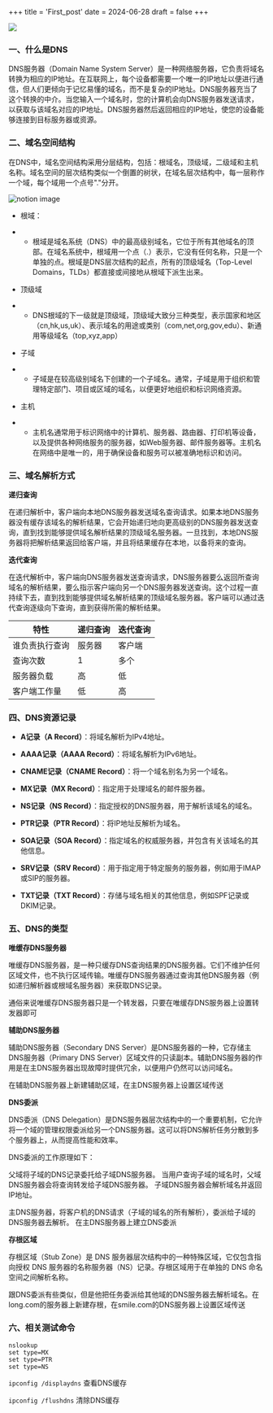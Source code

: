 +++
title = 'First_post'
date = 2024-06-28
draft = false
+++

![](https://jsd.cdn.zzko.cn/gh/soslane/picgo@main/path/cover%20(9).png)

### 一、什么是DNS

DNS服务器（Domain Name System Server）是一种网络服务器，它负责将域名转换为相应的IP地址。在互联网上，每个设备都需要一个唯一的IP地址以便进行通信，但人们更倾向于记忆易懂的域名，而不是复杂的IP地址。DNS服务器充当了这个转换的中介。当您输入一个域名时，您的计算机会向DNS服务器发送请求，以获取与该域名对应的IP地址。DNS服务器然后返回相应的IP地址，使您的设备能够连接到目标服务器或资源。

### 二、域名空间结构

在DNS中，域名空间结构采用分层结构，包括：根域名，顶级域，二级域和主机名称。域名空间的层次结构类似一个倒置的树状，在域名层次结构中，每一层称作一个域，每个域用一个点号"."分开。

![notion image](https://www.notion.so/image/https%3A%2F%2Fprod-files-secure.s3.us-west-2.amazonaws.com%2F06074db3-42fc-4a83-b0ba-a5bba23b02a5%2F1546da6a-eb5e-480a-a529-9241d9ca543a%2FUntitled.png?table=block&id=ab21a1ab-23cd-4c1b-ae26-896cd3d5f6a3&t=ab21a1ab-23cd-4c1b-ae26-896cd3d5f6a3&width=672&cache=v2)

- 根域：
- - 根域是域名系统（DNS）中的最高级别域名，它位于所有其他域名的顶部。在域名系统中，根域用一个点（.）表示，它没有任何名称，只是一个单独的点。根域是DNS层次结构的起点，所有的顶级域名（Top-Level Domains，TLDs）都直接或间接地从根域下派生出来。

- 顶级域
- - DNS根域的下一级就是顶级域，顶级域大致分三种类型，表示国家和地区（cn,hk,us,uk）、表示域名的用途或类别（com,net,org,gov,edu）、新通用等级域名（top,xyz,app）

- 子域
- - 子域是在较高级别域名下创建的一个子域名。通常，子域是用于组织和管理特定部门、项目或区域的域名，以便更好地组织和标识网络资源。

- 主机
- - 主机名通常用于标识网络中的计算机、服务器、路由器、打印机等设备，以及提供各种网络服务的服务器，如Web服务器、邮件服务器等。主机名在网络中是唯一的，用于确保设备和服务可以被准确地标识和访问。

### 三、域名解析方式

**递归查询**

在递归解析中，客户端向本地DNS服务器发送域名查询请求。如果本地DNS服务器没有缓存该域名的解析结果，它会开始递归地向更高级别的DNS服务器发送查询，直到找到能够提供域名解析结果的顶级域名服务器。一旦找到，本地DNS服务器将把解析结果返回给客户端，并且将结果缓存在本地，以备将来的查询。

**迭代查询**

在迭代解析中，客户端向DNS服务器发送查询请求，DNS服务器要么返回所查询域名的解析结果，要么指示客户端向另一个DNS服务器发送查询。这个过程一直持续下去，直到找到能够提供域名解析结果的顶级域名服务器。客户端可以通过迭代查询逐级向下查询，直到获得所需的解析结果。

| **特性**       | **递归查询** | **迭代查询** |
| -------------- | ------------ | ------------ |
| 谁负责执行查询 | 服务器       | 客户端       |
| 查询次数       | 1            | 多个         |
| 服务器负载     | 高           | 低           |
| 客户端工作量   | 低           | 高           |

### 四、DNS资源记录

- **A记录（A Record）**：将域名解析为IPv4地址。

- **AAAA记录（AAAA Record）**：将域名解析为IPv6地址。

- **CNAME记录（CNAME Record）**：将一个域名别名为另一个域名。

- **MX记录（MX Record）**：指定用于处理域名的邮件服务器。

- **NS记录（NS Record）**：指定授权的DNS服务器，用于解析该域名的域名。

- **PTR记录（PTR Record）**：将IP地址反解析为域名。

- **SOA记录（SOA Record）**：指定域名的权威服务器，并包含有关该域名的其他信息。

- **SRV记录（SRV Record）**：用于指定用于特定服务的服务器，例如用于IMAP或SIP的服务器。

- **TXT记录（TXT Record）**：存储与域名相关的其他信息，例如SPF记录或DKIM记录。

### 五、DNS的类型

**唯缓存DNS服务器**

唯缓存DNS服务器，是一种只缓存DNS查询结果的DNS服务器。它们不维护任何区域文件，也不执行区域传输。唯缓存DNS服务器通过查询其他DNS服务器（例如递归解析器或根域名服务器）来获取DNS记录。

通俗来说唯缓存DNS服务器只是一个转发器，只要在唯缓存DNS服务器上设置转发器即可

**辅助DNS服务器**

辅助DNS服务器（Secondary DNS Server）是DNS服务器的一种，它存储主DNS服务器（Primary DNS Server）区域文件的只读副本。辅助DNS服务器的作用是在主DNS服务器出现故障时提供冗余，以便用户仍然可以访问域名。

在辅助DNS服务器上新建辅助区域，在主DNS服务器上设置区域传送

**DNS委派**

DNS委派（DNS Delegation）是DNS服务器层次结构中的一个重要机制，它允许将一个域的管理权限委派给另一个DNS服务器。这可以将DNS解析任务分散到多个服务器上，从而提高性能和效率。

DNS委派的工作原理如下：

父域将子域的DNS记录委托给子域DNS服务器。 当用户查询子域的域名时，父域DNS服务器会将查询转发给子域DNS服务器。 子域DNS服务器会解析域名并返回IP地址。

主DNS服务器，将客户机的DNS请求（子域的域名的所有解析），委派给子域的DNS服务器去解析。   在主DNS服务器上建立DNS委派

**存根区域**

存根区域（Stub Zone）是 DNS 服务器层次结构中的一种特殊区域，它仅包含指向授权 DNS 服务器的名称服务器（NS）记录。存根区域用于在单独的 DNS 命名空间之间解析名称。

跟DNS委派有些类似，但是他把任务委派给其他域的DNS服务器去解析域名。在long.com的服务器上新建存根，在smile.com的DNS服务器上设置区域传送

### 六、相关测试命令

```
nslookup
set type=MX
set type=PTR
set type=NS
```

`ipconfig /displaydns`  查看DNS缓存

`ipconfig /flushdns`   清除DNS缓存